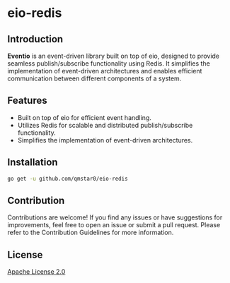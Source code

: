 # eio-redis

## Introduction

**Eventio** is an event-driven library built on top of eio, designed to provide seamless publish/subscribe functionality using Redis. It simplifies the implementation of event-driven architectures and enables efficient communication between different components of a system.

## Features

- Built on top of eio for efficient event handling.
- Utilizes Redis for scalable and distributed publish/subscribe functionality.
- Simplifies the implementation of event-driven architectures.

## Installation

```bash
go get -u github.com/qmstar0/eio-redis
```

## Contribution

Contributions are welcome! If you find any issues or have suggestions for improvements, feel free to open an issue or submit a pull request. Please refer to the Contribution Guidelines for more information.

## License

[Apache License 2.0](LICENSE)
